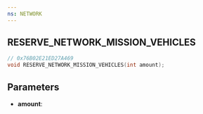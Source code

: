 ```yaml
---
ns: NETWORK
---
```

## RESERVE_NETWORK_MISSION_VEHICLES

```c
// 0x76B02E21ED27A469
void RESERVE_NETWORK_MISSION_VEHICLES(int amount);
```

## Parameters
* **amount**:
